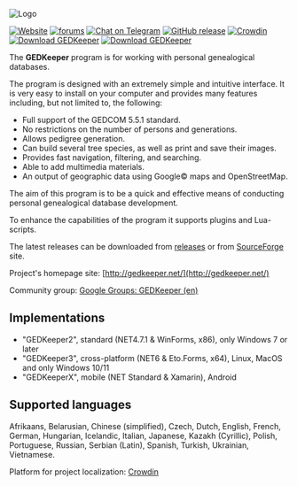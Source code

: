 ![Logo](../mac/gk_logo_full.png)


[![Website](https://img.shields.io/badge/www-gedkeeper.net-0099BC.svg?maxAge=3600)](https://gedkeeper.net/)
[![forums](https://img.shields.io/badge/join-the%20forums-yellowgreen.svg)](http://groups.google.com/group/gedkeeper-en)
[![Chat on Telegram](https://img.shields.io/badge/Chat%20on-Telegram-brightgreen.svg)](https://t.me/gedkeeper_chat_en)
[![GitHub release](https://img.shields.io/github/release/Serg-Norseman/GEDKeeper.svg?label=Latest&maxAge=60)](https://github.com/Serg-Norseman/GEDKeeper/releases/latest)
[![Crowdin](https://badges.crowdin.net/gedkeeper/localized.svg)](https://crowdin.com/project/gedkeeper)
[![Download GEDKeeper](https://img.shields.io/sourceforge/dm/gedkeeper.svg)](https://sourceforge.net/projects/gedkeeper/files/latest/download)
[![Download GEDKeeper](https://img.shields.io/github/downloads/Serg-Norseman/GEDKeeper/total)](https://github.com/Serg-Norseman/GEDKeeper/releases)


The **GEDKeeper** program is for working with personal genealogical databases.

The program is designed with an extremely simple and intuitive interface. 
It is very easy to install on your computer and provides many features including,
but not limited to, the following:
* Full support of the GEDCOM 5.5.1 standard.
* No restrictions on the number of persons and generations.
* Allows pedigree generation.
* Can build several tree species, as well as print and save their images.
* Provides fast navigation, filtering, and searching.
* Able to add multimedia materials.
* An output of geographic data using Google© maps and OpenStreetMap.

The aim of this program is to be a quick and effective means of conducting personal 
genealogical database development.

To enhance the capabilities of the program it supports plugins and Lua-scripts.

The latest releases can be downloaded from [releases](https://github.com/serg-norseman/gedkeeper/releases) 
or from [SourceForge](https://sourceforge.net/projects/gedkeeper/) site.

Project's homepage site: [http://gedkeeper.net/](http://gedkeeper.net/)

Community group: [Google Groups: GEDKeeper (en)](https://groups.google.com/g/gedkeeper-en)


## Implementations

- "GEDKeeper2", standard (NET4.7.1 & WinForms, x86), only Windows 7 or later
- "GEDKeeper3", cross-platform (NET6 & Eto.Forms, x64), Linux, MacOS and only Windows 10/11
- "GEDKeeperX", mobile (NET Standard & Xamarin), Android


## Supported languages

Afrikaans, Belarusian, Chinese (simplified), Czech, Dutch, English, French, German, Hungarian, Icelandic, 
Italian, Japanese, Kazakh (Cyrillic), Polish, Portuguese, Russian, Serbian (Latin), Spanish, Turkish, Ukrainian, Vietnamese.

Platform for project localization: [Crowdin](https://crowdin.com/project/gedkeeper)
